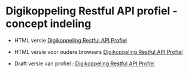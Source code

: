 # Digikoppeling Restful API profiel - concept indeling

- HTML versie [Digikoppeling Restful API Profiel](https://centrumvoorstandaarden.github.io/DigikoppelingRestfulApiProfiel/)

- HTML versie voor oudere browsers [Digikoppeling Restful API Profiel](https://centrumvoorstandaarden.github.io/DigikoppelingRestfulApiProfiel/static.html)

- Draft versie van profiel : [Digikoppeling Restful API Profiel](https://github.com/centrumvoorstandaarden/DigikoppelingRestfulApiProfiel/blob/master/DK_REST_API_totaal.md)

<!---
## Inleiding

- Historie
- Toepassingsgebied

## DK API REST profiel

- Algemeen
- Transport beveiliging
- Identificatie Authenticatie
- Gebruik Service register
- API Design Rules

## Afspraken API Design Rules extensies

- API Security
- Versionering
- JSON
- Filtering
- Sorting
- Custom representation
- Search
- Time travelling
- GEO support
- Paging
- Caching
- Rate limiting
- Error handling
- Signing and Encryption

---> 

